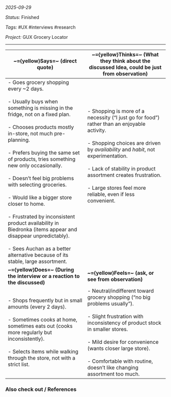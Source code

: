 *2025-09-29*

*Status:* Finished

*Tags:* #UX #interviews #research 

*Project:* GUX Grocery Locator

<hr>

| ~={yellow}Says=~ (direct quote)                                                                                                                                                                                                                                                                                                                                                                                                                                                                                                                                                                                                           | ~={yellow}Thinks=~ (What they think about the discussed Idea, could be just from observation)                                                                                                                                                                                                                                                                     |
| ----------------------------------------------------------------------------------------------------------------------------------------------------------------------------------------------------------------------------------------------------------------------------------------------------------------------------------------------------------------------------------------------------------------------------------------------------------------------------------------------------------------------------------------------------------------------------------------------------------------------------------------- | ----------------------------------------------------------------------------------------------------------------------------------------------------------------------------------------------------------------------------------------------------------------------------------------------------------------------------------------------------------------- |
| - Goes grocery shopping every ~2 days.<br>    <br>- Usually buys when something is missing in the fridge, not on a fixed plan.<br>    <br>- Chooses products mostly in-store, not much pre-planning.<br>    <br>- Prefers buying the same set of products, tries something new only occasionally.<br>    <br>- Doesn’t feel big problems with selecting groceries.<br>    <br>- Would like a bigger store closer to home.<br>    <br>- Frustrated by inconsistent product availability in Biedronka (items appear and disappear unpredictably).<br>    <br>- Sees Auchan as a better alternative because of its stable, large assortment. | - Shopping is more of a necessity (“I just go for food”) rather than an enjoyable activity.<br>    <br>- Shopping choices are driven by _availability_ and _habit_, not experimentation.<br>    <br>- Lack of stability in product assortment creates frustration.<br>    <br>- Large stores feel more reliable, even if less convenient.<br><br><br><br><br><br> |
| **~={yellow}Does=~ (During the interview or a reaction to the discussed)**                                                                                                                                                                                                                                                                                                                                                                                                                                                                                                                                                                | **~={yellow}Feels=~ (ask, or see from observation)**                                                                                                                                                                                                                                                                                                              |
| - Shops frequently but in small amounts (every 2 days).<br>    <br>- Sometimes cooks at home, sometimes eats out (cooks more regularly but inconsistently).<br>    <br>- Selects items while walking through the store, not with a strict list.                                                                                                                                                                                                                                                                                                                                                                                           | - Neutral/indifferent toward grocery shopping (“no big problems usually”).<br>    <br>- Slight frustration with inconsistency of product stock in smaller stores.<br>    <br>- Mild desire for convenience (wants closer large store).<br>    <br>- Comfortable with routine, doesn’t like changing assortment too much.                                          |


### Also check out / References